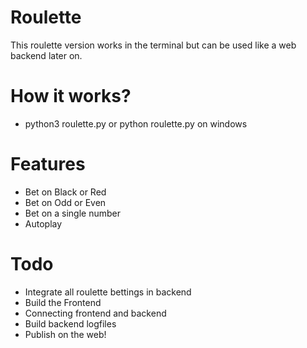 # Roulette
This roulette version works in the terminal but can be used like a web backend later on.

# How it works?
* python3 roulette.py or python roulette.py on windows

# Features
* Bet on Black or Red
* Bet on Odd or Even
* Bet on a single number
* Autoplay 

# Todo
* Integrate all roulette bettings in backend 
* Build the Frontend
* Connecting frontend and backend 
* Build backend logfiles 
* Publish on the web! 

